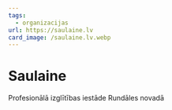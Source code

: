 ```yaml
---
tags:
  - organizacijas
url: https://saulaine.lv
card_image: /saulaine.lv.webp
---
```


# Saulaine

Profesionālā izglītības iestāde Rundāles novadā
